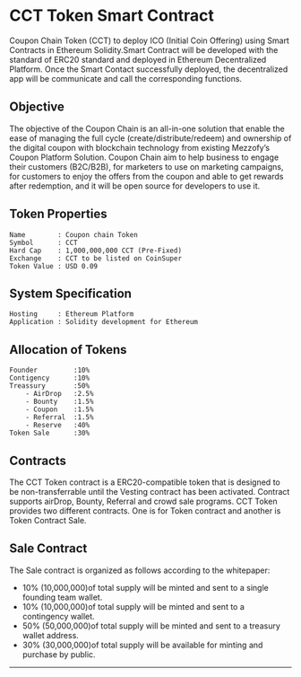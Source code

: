# CCT Token Smart Contract

Coupon Chain Token (CCT) to deploy ICO (Initial Coin Offering) using Smart Contracts in Ethereum Solidity.Smart Contract will be developed with the standard of ERC20 standard and deployed in Ethereum Decentralized Platform. Once the Smart Contact successfully deployed, the decentralized app will be communicate and call the corresponding functions.

## Objective
The objective of the Coupon Chain is an all-in-one solution that enable the ease of managing the full cycle (create/distribute/redeem) and ownership of the digital coupon with blockchain technology from existing Mezzofy’s Coupon Platform Solution. Coupon Chain aim to help business to engage their customers (B2C/B2B), for marketers to use on marketing campaigns, for customers to enjoy the offers from the coupon and able to
get rewards after redemption, and it will be open source for developers to use it.

## Token Properties
	Name     	: Coupon chain Token
	Symbol   	: CCT
	Hard Cap 	: 1,000,000,000 CCT (Pre-Fixed)
	Exchange 	: CCT to be listed on CoinSuper
	Token Value : USD 0.09

## System Specification
	Hosting		: Ethereum Platform
	Application	: Solidity development for Ethereum
	
## Allocation of Tokens		
	Founder			:10%
	Contigency		:10%
	Treassury       :50%
		- AirDrop	:2.5%
		- Bounty	:1.5%
		- Coupon	:1.5%
		- Referral	:1.5%
		- Reserve	:40%
	Token Sale		:30%

## Contracts

The CCT Token contract is a ERC20-compatible token that is designed to be non-transferrable until the Vesting 
contract has been activated. Contract supports airDrop, Bounty, Referral and crowd sale programs. CCT Token provides two different contracts. One is for Token contract and another is Token Contract Sale.
<br />
## Sale Contract

The Sale contract is organized as follows according to the whitepaper:

-  10% (10,000,000)of total supply will be minted and sent to a single founding team wallet.
-  10% (10,000,000)of total supply will be minted and sent to a contingency wallet.
-  50% (50,000,000)of total supply will be minted and sent to a treasury wallet address.
-  30% (30,000,000)of total supply will be available for minting and purchase by public.
<hr />

